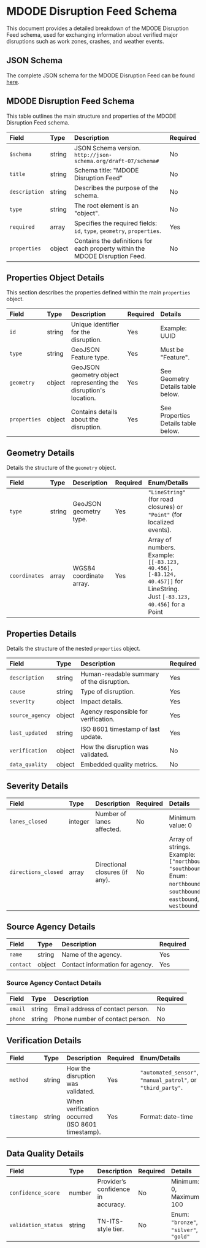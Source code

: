 # MDODE Disruption Feed Schema

This document provides a detailed breakdown of the MDODE Disruption Feed schema, used for exchanging information about verified major disruptions such as work zones, crashes, and weather events.

## JSON Schema

The complete JSON schema for the MDODE Disruption Feed can be found [here](https://github.com/macfam/mdode-schema/blob/main/schema.json).

## MDODE Disruption Feed Schema

This table outlines the main structure and properties of the MDODE Disruption Feed schema.

| Field         | Type   | Description                                     | Required |
| :------------ | :----- | :---------------------------------------------- | :------- |
| `$schema`     | string | JSON Schema version. `http://json-schema.org/draft-07/schema#` | No       |
| `title`       | string | Schema title: "MDODE Disruption Feed"           | No       |
| `description` | string | Describes the purpose of the schema.            | No       |
| `type`        | string | The root element is an "object".                | No       |
| `required`    | array  | Specifies the required fields: `id`, `type`, `geometry`, `properties`. | Yes      |
| `properties`  | object | Contains the definitions for each property within the MDODE Disruption Feed. | No       |

## Properties Object Details

This section describes the properties defined within the main `properties` object.

| Field        | Type   | Description                                      | Required | Details                             |
| :----------- | :----- | :----------------------------------------------- | :------- | :---------------------------------- |
| `id`         | string | Unique identifier for the disruption.            | Yes      | Example: UUID                       |
| `type`       | string | GeoJSON Feature type.                            | Yes      | Must be "Feature".                   |
| `geometry`   | object | GeoJSON geometry object representing the disruption's location. | Yes      | See Geometry Details table below. |
| `properties` | object | Contains details about the disruption.           | Yes      | See Properties Details table below. |

## Geometry Details

Details the structure of the `geometry` object.

| Field         | Type   | Description                          | Required | Enum/Details                                      |
| :------------ | :----- | :----------------------------------- | :------- | :-------------------------------------------------- |
| `type`        | string | GeoJSON geometry type.             | Yes      | `"LineString"` (for road closures) or `"Point"` (for localized events). |
| `coordinates` | array  | WGS84 coordinate array.            | Yes      | Array of numbers.  Example: `[[-83.123, 40.456], [-83.124, 40.457]]` for LineString.<br>Just `[-83.123, 40.456]` for a Point |

## Properties Details

Details the structure of the nested `properties` object.

| Field          | Type   | Description                              | Required |
| :------------- | :----- | :--------------------------------------- | :------- |
| `description`  | string | Human-readable summary of the disruption. | Yes      |
| `cause`        | string | Type of disruption.                      | Yes      |
| `severity`     | object | Impact details.                          | Yes      |
| `source_agency`| object | Agency responsible for verification.   | Yes      |
| `last_updated` | string | ISO 8601 timestamp of last update.      | Yes      |
| `verification` | object | How the disruption was validated.        | No       |
| `data_quality` | object | Embedded quality metrics.                | No       |

## Severity Details

| Field             | Type    | Description                               | Required | Details |
| :---------------- | :------ | :---------------------------------------- | :------- | :------- |
| `lanes_closed`    | integer | Number of lanes affected.               | No       | Minimum value: 0 |
| `directions_closed` | array   | Directional closures (if any).          | No       | Array of strings. Example: `["northbound", "southbound"]`.<br>Enum: `northbound`, `southbound`, `eastbound`, `westbound` |

## Source Agency Details

| Field   | Type   | Description                      | Required |
| :------ | :----- | :------------------------------- | :------- |
| `name`  | string | Name of the agency.              | Yes      |
| `contact` | object | Contact information for agency.  | Yes      |

### Source Agency Contact Details

| Field   | Type   | Description                       | Required |
| :------ | :----- | :-------------------------------- | :------- |
| `email` | string | Email address of contact person.  | No       |
| `phone` | string | Phone number of contact person. | No       |

## Verification Details

| Field     | Type   | Description                           | Required | Enum/Details                                |
| :-------- | :----- | :------------------------------------ | :------- | :------------------------------------------ |
| `method`    | string | How the disruption was validated.     | Yes      | `"automated_sensor"`, `"manual_patrol"`, or `"third_party"`. |
| `timestamp` | string | When verification occurred (ISO 8601 timestamp). | Yes      | Format: date-time                           |

## Data Quality Details

| Field            | Type    | Description                               | Required | Details                   |
| :--------------- | :------ | :---------------------------------------- | :------- | :------------------------ |
| `confidence_score` | number  | Provider’s confidence in accuracy.      | No       | Minimum: 0, Maximum: 100  |
| `validation_status`| string | TN-ITS-style tier.                        | No       | Enum: `"bronze"`, `"silver"`, `"gold"` |

